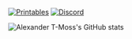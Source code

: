 [![Printables](https://img.shields.io/badge/Printables-orange?style=for-the-badge&logo=printables&logoColor=white)](https://www.printables.com/@AlexanderT_Moss)
[![Discord](https://img.shields.io/badge/Discord-7289da?style=for-the-badge&logo=discord&logoColor=white)](https://discord.com/users/alexandertmoss)


![Alexander T-Moss's GitHub stats](https://github-readme-stats.vercel.app/api?username=Alexander-T-Moss&show_icons=true&theme=transparent)
